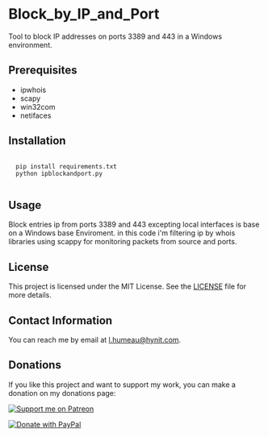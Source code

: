 # Block_by_IP_and_Port

Tool to block IP addresses on ports 3389 and 443 in a Windows environment.

## Prerequisites

* ipwhois
* scapy
* win32com
* netifaces

## Installation

<code>
  pip install requirements.txt
  python ipblockandport.py
 </code>
 
 
## Usage

Block entries ip from ports 3389 and 443 excepting local interfaces is base on a Windows base Enviroment. in this code i'm filtering ip by whois libraries using scappy for monitoring packets from source and ports.

## License

This project is licensed under the MIT License. See the [LICENSE](LICENSE) file for more details.

## Contact Information

You can reach me by email at l.humeau@hynit.com.

## Donations

If you like this project and want to support my work, you can make a donation on my donations page:

<a href="https://www.patreon.com/HYNIT" target="_blank"><img src="https://img.shields.io/badge/Support%20me%20on-Patreon-orange.svg?logo=patreon&style=for-the-badge" alt="Support me on Patreon"></a>

<a href="https://paypal.me/LHumeau?country.x=DO&locale.x=en_US" target="_blank"><img src="https://img.shields.io/badge/Donate%20with-PayPal-blue.svg?logo=paypal&style=for-the-badge" alt="Donate with PayPal"></a>
